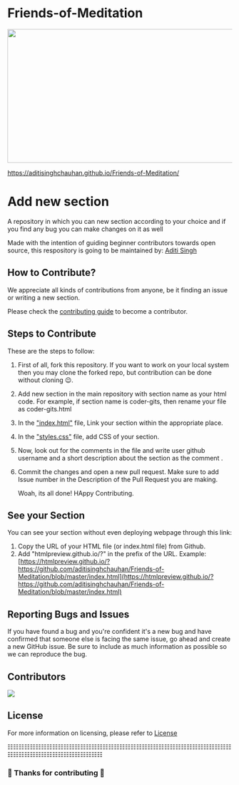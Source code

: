 # Friends-of-Meditation

<div align="center">
  <img src="https://media.giphy.com/media/dWesBcTLavkZuG35MI/giphy.gif" width="600" height="300"/>
</div>

https://aditisinghchauhan.github.io/Friends-of-Meditation/

# Add new section

A repository in which you can new section according to your choice and if you find any bug you can make changes on it as well

Made with the intention of guiding beginner contributors towards open source, this respository is going to be maintained by: [Aditi Singh](https://github.com/aditisinghchauhan)

## How to Contribute?

We appreciate all kinds of contributions from anyone, be it finding an issue or writing a new section.

Please check the [contributing guide](CONTRIBUTING.md) to become a contributor.

## Steps to Contribute

These are the steps to follow:
1. First of all, fork this repository. If you want to work on your local system then you may clone the forked repo, but contribution can be done without cloning 😉.
2. Add new section in the main repository with section name as your html code. For example, if section name is coder-gits, then rename your file as coder-gits.html
3. In the ["index.html"](https://github.com/aditisinghchauhan/Friends-of-Meditation/blob/master/index.html) file, Link your section within the appropriate place.
4. In the ["styles.css"](https://github.com/aditisinghchauhan/Friends-of-Meditation/blob/master/style.css) file, add CSS of your section.
5. Now, look out for the comments in the file and write user github username and a short description about the section as the comment .
6. Commit the changes and open a new pull request. Make sure to add Issue number in the Description of the Pull Request you are making. 
   
   Woah, its all done! HAppy Contributing.

## See your Section

You can see your section without even deploying webpage through this link:
1. Copy the URL of your HTML file (or index.html file) from Github.
2. Add "htmlpreview.github.io/?" in the prefix of the URL.
Example: [https://htmlpreview.github.io/?https://github.com/aditisinghchauhan/Friends-of-Meditation/blob/master/index.html](https://htmlpreview.github.io/?https://github.com/aditisinghchauhan/Friends-of-Meditation/blob/master/index.html)

## Reporting Bugs and Issues

If you have found a bug and you're confident it's a new bug and have confirmed that someone else is facing the same issue, go ahead and create a new GitHub issue. Be sure to include as much information as possible so we can reproduce the bug.

## Contributors

<a href="https://github.com/aditisinghchauhan/Friends-of-Meditation/graphs/contributors">
  <img src="https://contrib.rocks/image?repo=aditisinghchauhan/Friends-of-Meditation" />
</a>

## License

For more information on licensing, please refer to [License](LICENSE)

☷☷☷☷☷☷☷☷☷☷☷☷☷☷☷☷☷☷☷☷☷☷☷☷☷☷☷☷☷☷☷☷☷☷☷☷☷☷☷☷☷☷☷☷☷☷☷☷☷☷☷☷☷☷☷☷☷</p>


### 🎉 Thanks for contributing 🎉

